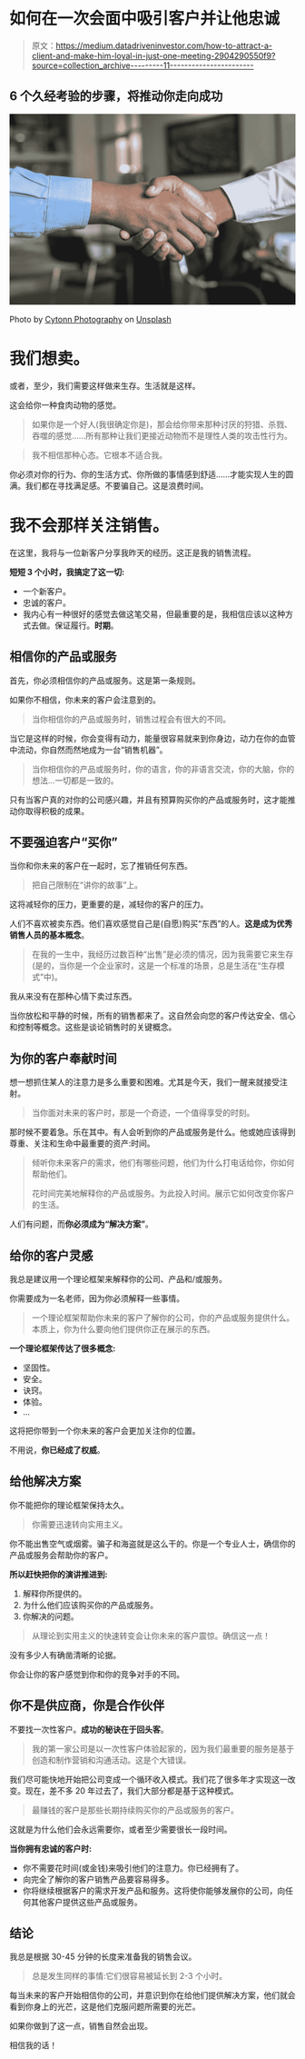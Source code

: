 # 如何在一次会面中吸引客户并让他忠诚

> 原文：<https://medium.datadriveninvestor.com/how-to-attract-a-client-and-make-him-loyal-in-just-one-meeting-2904290550f9?source=collection_archive---------11----------------------->

## 6 个久经考验的步骤，将推动你走向成功

![](img/cf88a1148565179348618114653f3f9b.png)

Photo by [Cytonn Photography](https://unsplash.com/@cytonn_photography?utm_source=unsplash&utm_medium=referral&utm_content=creditCopyText) on [Unsplash](https://unsplash.com/s/photos/deal?utm_source=unsplash&utm_medium=referral&utm_content=creditCopyText)

# 我们想卖。

或者，至少，我们需要这样做来生存。生活就是这样。

这会给你一种食肉动物的感觉。

> 如果你是一个好人(我很确定你是)，那会给你带来那种讨厌的狩猎、杀戮、吞噬的感觉……所有那种让我们更接近动物而不是理性人类的攻击性行为。

> 我不相信那种心态。它根本不适合我。

你必须对你的行为、你的生活方式、你所做的事情感到舒适……才能实现人生的圆满。我们都在寻找满足感。不要骗自己。这是浪费时间。

# 我不会那样关注销售。

在这里，我将与一位新客户分享我昨天的经历。这正是我的销售流程。

**短短 3 个小时，我搞定了这一切:**

*   一个新客户。
*   忠诚的客户。
*   我内心有一种很好的感觉去做这笔交易，但最重要的是，我相信应该以这种方式去做。保证履行。**时期**。

## 相信你的产品或服务

首先，你必须相信你的产品或服务。这是第一条规则。

如果你不相信，你未来的客户会注意到的。

> 当你相信你的产品或服务时，销售过程会有很大的不同。

当它是这样的时候，你会变得有动力，能量很容易就来到你身边，动力在你的血管中流动，你自然而然地成为一台“销售机器”。

> 当你相信你的产品或服务时，你的语言，你的非语言交流，你的大脑，你的想法…一切都是一致的。

只有当客户真的对你的公司感兴趣，并且有预算购买你的产品或服务时，这才能推动你取得积极的成果。

## 不要强迫客户“买你”

当你和你未来的客户在一起时，忘了推销任何东西。

> 把自己限制在“讲你的故事”上。

这将减轻你的压力，更重要的是，减轻你的客户的压力。

人们不喜欢被卖东西。他们喜欢感觉自己是(自愿)购买“东西”的人。**这是成为优秀销售人员的基本概念**。

> 在我的一生中，我经历过数百种“出售”是必须的情况，因为我需要它来生存(是的，当你是一个企业家时，这是一个标准的场景，总是生活在“生存模式”中)。

我从来没有在那种心情下卖过东西。

当你放松和平静的时候，所有的销售都来了。这自然会向您的客户传达安全、信心和控制等概念。这些是谈论销售时的关键概念。

## 为你的客户奉献时间

想一想抓住某人的注意力是多么重要和困难。尤其是今天，我们一醒来就接受注射。

> 当你面对未来的客户时，那是一个奇迹，一个值得享受的时刻。

那时候不要着急。乐在其中。有人会听到你的产品或服务是什么。他或她应该得到尊重、关注和生命中最重要的资产:时间。

> 倾听你未来客户的需求，他们有哪些问题，他们为什么打电话给你，你如何帮助他们。
> 
> 花时间完美地解释你的产品或服务。为此投入时间。展示它如何改变你客户的生活。

人们有问题，而**你必须成为“解决方案”**。

## 给你的客户灵感

我总是建议用一个理论框架来解释你的公司、产品和/或服务。

你需要成为一名老师，因为你必须解释一些事情。

> 一个理论框架帮助你未来的客户了解你的公司，你的产品或服务提供什么。本质上，你为什么要向他们提供你正在展示的东西。

**一个理论框架传达了很多概念:**

*   坚固性。
*   安全。
*   诀窍。
*   体验。
*   …

这将把你带到一个你未来的客户会更加关注你的位置。

不用说，**你已经成了权威**。

## 给他解决方案

你不能把你的理论框架保持太久。

> 你需要迅速转向实用主义。

你不能出售空气或烟雾。骗子和海盗就是这么干的。你是一个专业人士，确信你的产品或服务会帮助你的客户。

**所以赶快把你的演讲推进到:**

1.  解释你所提供的。
2.  为什么他们应该购买你的产品或服务。
3.  你解决的问题。

> 从理论到实用主义的快速转变会让你未来的客户震惊。确信这一点！

没有多少人有确凿清晰的论据。

你会让你的客户感觉到你和你的竞争对手的不同。

## 你不是供应商，你是合作伙伴

不要找一次性客户。**成功的秘诀在于回头客**。

> 我的第一家公司是以一次性客户体验起家的，因为我们最重要的服务是基于创造和制作营销和沟通活动。这是个大错误。

我们尽可能快地开始把公司变成一个循环收入模式。我们花了很多年才实现这一改变。现在，差不多 20 年过去了，我们大部分都是基于这种模式。

> 最赚钱的客户是那些长期持续购买你的产品或服务的客户。

这就是为什么他们会永远需要你，或者至少需要很长一段时间。

**当你拥有忠诚的客户时:**

*   你不需要花时间(或金钱)来吸引他们的注意力。你已经拥有了。
*   向完全了解你的客户销售产品要容易得多。
*   你将继续根据客户的需求开发产品和服务。这将使你能够发展你的公司，向任何其他客户提供这些产品或服务。

## 结论

我总是根据 30-45 分钟的长度来准备我的销售会议。

> 总是发生同样的事情:它们很容易被延长到 2-3 个小时。

每当未来的客户开始相信你的公司，并意识到你在给他们提供解决方案，他们就会看到你身上的光芒，这是他们克服问题所需要的光芒。

如果你做到了这一点，销售自然会出现。

相信我的话！
